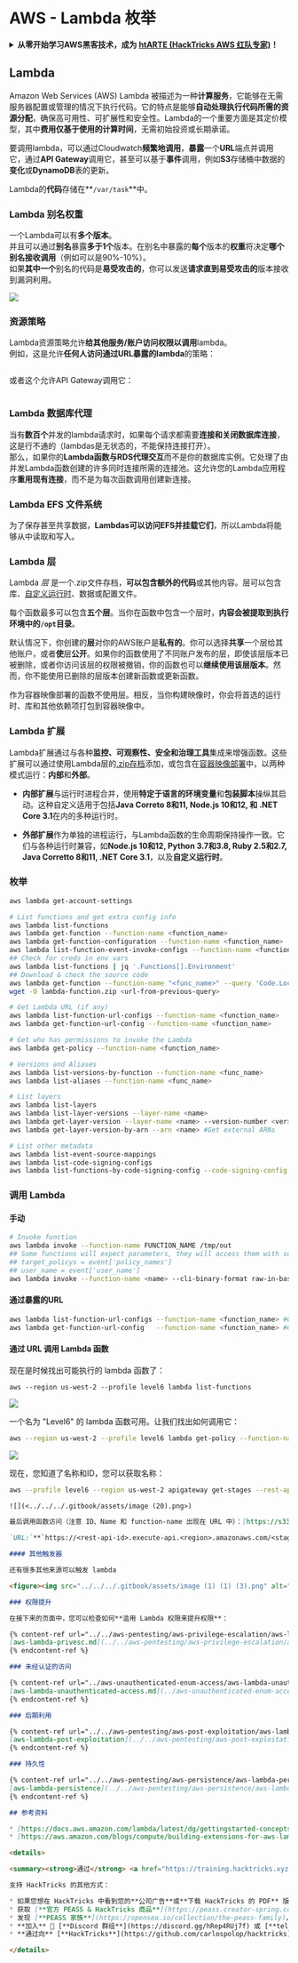 # AWS - Lambda 枚举

<details>

<summary><strong>从零开始学习AWS黑客技术，成为</strong> <a href="https://training.hacktricks.xyz/courses/arte"><strong>htARTE (HackTricks AWS 红队专家)</strong></a><strong>！</strong></summary>

支持HackTricks的其他方式：

* 如果您想在 **HackTricks** 中看到您的**公司广告**或**下载HackTricks的PDF**，请查看[**订阅计划**](https://github.com/sponsors/carlospolop)！
* 获取[**官方PEASS & HackTricks商品**](https://peass.creator-spring.com)
* 发现[**PEASS家族**](https://opensea.io/collection/the-peass-family)，我们独家的[**NFTs系列**](https://opensea.io/collection/the-peass-family)
* **加入** 💬 [**Discord群组**](https://discord.gg/hRep4RUj7f) 或 [**telegram群组**](https://t.me/peass) 或在 **Twitter** 🐦 上**关注**我 [**@carlospolopm**](https://twitter.com/carlospolopm)**。**
* **通过向** [**HackTricks**](https://github.com/carlospolop/hacktricks) 和 [**HackTricks Cloud**](https://github.com/carlospolop/hacktricks-cloud) github仓库提交PR来分享您的黑客技巧。**

</details>

## Lambda

Amazon Web Services (AWS) Lambda 被描述为一种**计算服务**，它能够在无需服务器配置或管理的情况下执行代码。它的特点是能够**自动处理执行代码所需的资源分配**，确保高可用性、可扩展性和安全性。Lambda的一个重要方面是其定价模型，其中**费用仅基于使用的计算时间**，无需初始投资或长期承诺。

要调用lambda，可以通过Cloudwatch**频繁地调用**，**暴露**一个**URL**端点并调用它，通过**API Gateway**调用它，甚至可以基于**事件**调用，例如**S3**存储桶中数据的**变化**或**DynamoDB**表的更新。

Lambda的**代码**存储在**`/var/task`**中。

### Lambda 别名权重

一个Lambda可以有**多个版本**。\
并且可以通过**别名**暴露**多于1个**版本。在别名中暴露的**每个**版本的**权重**将决定**哪个别名接收调用**（例如可以是90%-10%）。\
如果**其中一个**别名的代码是**易受攻击的**，你可以发送**请求直到易受攻击的**版本接收到漏洞利用。

![](<../../../.gitbook/assets/image (16) (1).png>)

### 资源策略

Lambda资源策略允许**给其他服务/账户访问权限以调用**lambda。\
例如，这是允许**任何人访问通过URL暴露的lambda**的策略：

<figure><img src="https://lh4.googleusercontent.com/4PNFKBdzr3nMrPqeKkTslgwWDKxkXMdQ1SNdv7NPHykj3GX8wODrQyXOFbjk4fxHfZ8pDm5ijWgk2Vq2EGXiPRT3TQfZf1fHycvdEKBuDxJDYos1CJeMHXSeg86ZB-Ol7CNtten6xkVFQj6AhDUEWNQJrQ=s2048" alt=""><figcaption></figcaption></figure>

或者这个允许API Gateway调用它：

<figure><img src="https://lh3.googleusercontent.com/Su0JlR0wBqb-99Z4N_2-_kMlX0Xzx2n_GpZuOPW5IeXR3FYbm8OHFDM3Ora1BpXiSjHpDVUlq4yEyXwaI3nBuze6DJ-wRf2ATsCuWbq0wuBCd34E9uIpqwheE6Cc_PopviI_93O_j2ZKXc1-AJtsBoLVUw=s2048" alt=""><figcaption></figcaption></figure>

### Lambda 数据库代理

当有**数百个**并发的lambda请求时，如果每个请求都需要**连接和关闭数据库连接**，这是行不通的（lambdas是无状态的，不能保持连接打开）。\
那么，如果你的**Lambda函数与RDS代理交互**而不是你的数据库实例。它处理了由并发Lambda函数创建的许多同时连接所需的连接池。这允许您的Lambda应用程序**重用现有连接**，而不是为每次函数调用创建新连接。

### Lambda EFS 文件系统

为了保存甚至共享数据，**Lambdas可以访问EFS并挂载它们**，所以Lambda将能够从中读取和写入。

### Lambda 层

Lambda _层_ 是一个.zip文件存档，**可以包含额外的代码**或其他内容。层可以包含库、[自定义运行时](https://docs.aws.amazon.com/lambda/latest/dg/runtimes-custom.html)、数据或配置文件。

每个函数最多可以包含**五个层**。当你在函数中包含一个层时，**内容会被提取到执行环境中的`/opt`目录**。

默认情况下，你创建的**层**对你的AWS账户是**私有的**。你可以选择**共享**一个层给其他账户，或者**使**层**公开**。如果你的函数使用了不同账户发布的层，即使该层版本已被删除，或者你访问该层的权限被撤销，你的函数也可以**继续使用该层版本**。然而，你不能使用已删除的层版本创建新函数或更新函数。

作为容器映像部署的函数不使用层。相反，当你构建映像时，你会将首选的运行时、库和其他依赖项打包到容器映像中。

### Lambda 扩展

Lambda扩展通过与各种**监控、可观察性、安全和治理工具**集成来增强函数。这些扩展可以通过使用Lambda层的[.zip存档](https://docs.aws.amazon.com/lambda/latest/dg/configuration-layers.html)添加，或包含在[容器映像部署](https://aws.amazon.com/blogs/compute/working-with-lambda-layers-and-extensions-in-container-images/)中，以两种模式运行：**内部**和**外部**。

* **内部扩展**与运行时进程合并，使用**特定于语言的环境变量**和**包装脚本**操纵其启动。这种自定义适用于包括**Java Correto 8和11, Node.js 10和12, 和 .NET Core 3.1**在内的多种运行时。

* **外部扩展**作为单独的进程运行，与Lambda函数的生命周期保持操作一致。它们与各种运行时兼容，如**Node.js 10和12, Python 3.7和3.8, Ruby 2.5和2.7, Java Corretto 8和11, .NET Core 3.1**，以及**自定义运行时**。

### 枚举
```bash
aws lambda get-account-settings

# List functions and get extra config info
aws lambda list-functions
aws lambda get-function --function-name <function_name>
aws lambda get-function-configuration --function-name <function_name>
aws lambda list-function-event-invoke-configs --function-name <function_name>
## Check for creds in env vars
aws lambda list-functions | jq '.Functions[].Environment'
## Download & check the source code
aws lambda get-function --function-name "<func_name>" --query 'Code.Location'
wget -O lambda-function.zip <url-from-previous-query>

# Get Lambda URL (if any)
aws lambda list-function-url-configs --function-name <function_name>
aws lambda get-function-url-config --function-name <function_name>

# Get who has permissions to invoke the Lambda
aws lambda get-policy --function-name <function_name>

# Versions and Aliases
aws lambda list-versions-by-function --function-name <func_name>
aws lambda list-aliases --function-name <func_name>

# List layers
aws lambda list-layers
aws lambda list-layer-versions --layer-name <name>
aws lambda get-layer-version --layer-name <name> --version-number <ver>
aws lambda get-layer-version-by-arn --arn <name> #Get external ARNs

# List other metadata
aws lambda list-event-source-mappings
aws lambda list-code-signing-configs
aws lambda list-functions-by-code-signing-config --code-signing-config-arn <arn>
```
### 调用 Lambda

#### 手动
```bash
# Invoke function
aws lambda invoke --function-name FUNCTION_NAME /tmp/out
## Some functions will expect parameters, they will access them with something like:
## target_policys = event['policy_names']
## user_name = event['user_name']
aws lambda invoke --function-name <name> --cli-binary-format raw-in-base64-out --payload '{"policy_names": ["AdministratorAccess], "user_name": "sdf"}' out.txt
```
#### 通过暴露的URL
```bash
aws lambda list-function-url-configs --function-name <function_name> #Get lambda URL
aws lambda get-function-url-config   --function-name <function_name> #Get lambda URL
```
#### 通过 URL 调用 Lambda 函数

现在是时候找出可能执行的 lambda 函数了：
```
aws --region us-west-2 --profile level6 lambda list-functions
```
![](<../../../.gitbook/assets/image (21) (1).png>)

一个名为 "Level6" 的 lambda 函数可用。让我们找出如何调用它：
```bash
aws --region us-west-2 --profile level6 lambda get-policy --function-name Level6
```
![](<../../../.gitbook/assets/image (69).png>)

现在，您知道了名称和ID，您可以获取名称：
```bash
aws --profile level6 --region us-west-2 apigateway get-stages --rest-api-id "s33ppypa75"
```
```markdown
![](<../../../.gitbook/assets/image (20).png>)

最后调用函数访问（注意 ID、Name 和 function-name 出现在 URL 中）：[https://s33ppypa75.execute-api.us-west-2.amazonaws.com/Prod/level6](https://s33ppypa75.execute-api.us-west-2.amazonaws.com/Prod/level6)

`URL:`**`https://<rest-api-id>.execute-api.<region>.amazonaws.com/<stageName>/<funcName>`**

#### 其他触发器

还有很多其他来源可以触发 lambda

<figure><img src="../../../.gitbook/assets/image (1) (1) (3).png" alt=""><figcaption></figcaption></figure>

### 权限提升

在接下来的页面中，您可以检查如何**滥用 Lambda 权限来提升权限**：

{% content-ref url="../../aws-pentesting/aws-privilege-escalation/aws-lambda-privesc.md" %}
[aws-lambda-privesc.md](../../aws-pentesting/aws-privilege-escalation/aws-lambda-privesc.md)
{% endcontent-ref %}

### 未经认证的访问

{% content-ref url="../aws-unauthenticated-enum-access/aws-lambda-unauthenticated-access.md" %}
[aws-lambda-unauthenticated-access.md](../aws-unauthenticated-enum-access/aws-lambda-unauthenticated-access.md)
{% endcontent-ref %}

### 后期利用

{% content-ref url="../../aws-pentesting/aws-post-exploitation/aws-lambda-post-exploitation/" %}
[aws-lambda-post-exploitation](../../aws-pentesting/aws-post-exploitation/aws-lambda-post-exploitation/)
{% endcontent-ref %}

### 持久性

{% content-ref url="../../aws-pentesting/aws-persistence/aws-lambda-persistence/" %}
[aws-lambda-persistence](../../aws-pentesting/aws-persistence/aws-lambda-persistence/)
{% endcontent-ref %}

## 参考资料

* [https://docs.aws.amazon.com/lambda/latest/dg/gettingstarted-concepts.html#gettingstarted-concepts-layer](https://docs.aws.amazon.com/lambda/latest/dg/gettingstarted-concepts.html#gettingstarted-concepts-layer)
* [https://aws.amazon.com/blogs/compute/building-extensions-for-aws-lambda-in-preview/](https://aws.amazon.com/blogs/compute/building-extensions-for-aws-lambda-in-preview/)

<details>

<summary><strong>通过</strong> <a href="https://training.hacktricks.xyz/courses/arte"><strong>htARTE (HackTricks AWS 红队专家)</strong></a><strong>从零到英雄学习 AWS 黑客攻击！</strong></summary>

支持 HackTricks 的其他方式：

* 如果您想在 HackTricks 中看到您的**公司广告**或**下载 HackTricks 的 PDF** 版本，请查看 [**订阅计划**](https://github.com/sponsors/carlospolop)！
* 获取 [**官方 PEASS & HackTricks 商品**](https://peass.creator-spring.com)
* 发现 [**PEASS 家族**](https://opensea.io/collection/the-peass-family)，我们独家的 [**NFTs 集合**](https://opensea.io/collection/the-peass-family)
* **加入** 💬 [**Discord 群组**](https://discord.gg/hRep4RUj7f) 或 [**telegram 群组**](https://t.me/peass) 或在 **Twitter** 🐦 上**关注**我 [**@carlospolopm**](https://twitter.com/carlospolopm)**。**
* **通过向** [**HackTricks**](https://github.com/carlospolop/hacktricks) 和 [**HackTricks Cloud**](https://github.com/carlospolop/hacktricks-cloud) github 仓库提交 PR 来**分享您的黑客技巧**。

</details>
```
